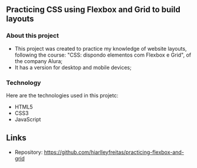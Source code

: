 ## Practicing CSS using Flexbox and Grid to build layouts

### About this project

* This project was created to practice my knowledge of website layouts, following the course: "CSS: dispondo elementos com Flexbox e Grid", of the company Alura;
* It has a version for desktop and mobile devices;

### Technology

Here are the technologies used in this projetc:

* HTML5
* CSS3
* JavaScript

## Links
* Repository: https://github.com/hiarlleyfreitas/practicing-flexbox-and-grid
